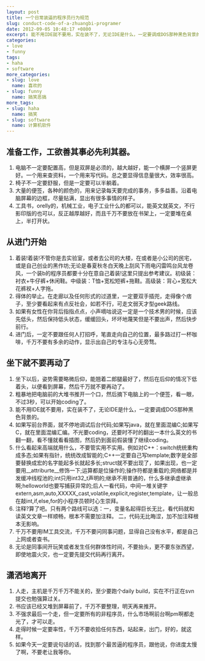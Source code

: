 ```yaml
---
layout: post
title: 一个日常装逼的程序员行为规范
slug: conduct-code-of-a-zhuangbi-programer
date: 2012-09-05 10:48:17 +0800
excerpt: 能不用IDE就不要用，实在装不了，无论IDE是什么，一定要调成DOS那种黑色背景的。
categories:
- love
- funny
tags:
- haha
- software
more_categories:
- slug: love
  name: 喜欢的
- slug: funny
  name: 搞笑恶搞
more_tags:
- slug: haha
  name: 搞笑
- slug: software
  name: 计算机软件
---
```


## 准备工作，工欲善其事必先利其器。

1. 电脑不一定要配置高，但是双屏是必须的，越大越好，能一个横屏一个竖屏更好。一个用来查资料，一个用来写代码。总之要显得信息量很大，效率很高。
2. 椅子不一定要舒服，但是一定要可以半躺着。
3. 大量的便签，各种的颜色的，用来记录每天要完成的事务，多多益善。沿着电脑屏幕的边框，尽量贴满，显出有很多事情的样子。
4. 工具书，orelly的，机械工业，电子工业什么的都可以，能英文就英文，不行影印版的也可以，反正越厚越好，而且千万不要放在书架上，一定要堆在桌上，半打开状。

## 从进门开始

1. 着装!着装!不管你是去实验室，或者去公司的大楼，在或者是小公司的民宅，或是自己创业的黑作坊;无论是春夏秋冬白天晚上刮风下雨电闪雷鸣台风龙卷风，一个装b的程序员都要十分在意自己着装!这里只提出参考建议。初级装：衬衣+牛仔裤+休闲鞋。中级装：T恤+宽松短裤+拖鞋。高级装：背心+宽松大花裤衩+人字拖。
2. 得体的举止。在走廊以及任何形式的过道里，一定要双手插兜，走得像个痞子，至少要看起来有点反社会，如若不行，可走文弱天才型geek路线。
3. 如果有女性在你背后指指点点，小声嘀咕说这一定是一个技术男的时候，应该先低头，然后保持低头状态，缓缓回头，坏坏地蔑笑但是不要出声，然后快步前行。
4. 进门后，一定不要跟任何人打招呼，笔直走向自己的位置，最多路过打一杯咖啡，千万不要有多余的动作，显示出自己的专注与心无旁骛。


## 坐下就不要再动了

1. 坐下以后，姿势需要略微后仰，能翘着二郎腿最好了，然后在后仰的情况下低着头，以便看到屏幕，然后千万就不要再动了。
2. 粗暴地把电脑前的大堆书推开一个口，然后摘下电脑上的一个便签，看一眼，不过3秒，可以开始coding了。
3. 能不用IDE就不要用，实在装不了，无论IDE是什么，一定要调成DOS那种黑色背景的。
4. 如果写前台界面，就不停地调试后台代码;如果写java，就在里面混编C;如果写C，就在里面混编汇编。不光要coding，还要时不时的翻出一本什么英文的书翻一翻，看不懂就看看插图，然后扔到面前假装懂了继续coding。
5. 什么看起来高端就用什么，不要管实用不实用。例如对C++：switch统统重构成多态;如果有指针，统统改成智能的;C++一定要自己写template;数字是全部要替换成宏的名字能起多长就起多长;struct就不要出现了，如果出现，也一定要用__attriburte__修饰一下;运算都是位操作的;操作符都是重载的;网络都是并发缓冲线程池的;int只用int32_t声明的;继承不用普通的，什么多继承虚继承啊;helloworld也要写捕获异常的;后人一看代码，中间一堆关键字extern,asm,auto,XXXXX_cast,volatile,explicit,register,template，让一般总在敲int,if,else,for的小程序员顿时心生崇拜。
6. 注释?算了吧。只有两个路线可以选：一，变量名起得巨长无比，看代码就和读英文文章一样顺畅，根本不需要加注释。 二，代码无比晦涩，加不加注释根本无影响。
7. 千万不要用IM工具交流，千万不要问同事问题，显得自己没有水平，都是自己上网或者查书。
8. 无论是同事间开玩笑或者发生任何群体性时间，不要抬头，更不要东张西望，即使地震火灾，也一定要先提交代码再行离开。

## 潇洒地离开

1. 人走，主机是千万千万不能关的，至少要跑个daily build，实在不行正在svn提交也勉强算过关。
2. 书应该已经又堆到屏幕前了，千万不要整理，明天再来推开。
3. 不强求最后一个走，但一定要所有的非程序员，什么市场啊前台啊pm啊都走光了，才可以走。
4. 走得时候一定要率性，千万不要收拾任何东西，站起来，出门，好的，就这样。
5. 如果今天一定要说句话的话，找到那个最苦逼的程序员，跟他说，你进度太慢了啊，不要老让我等你。

